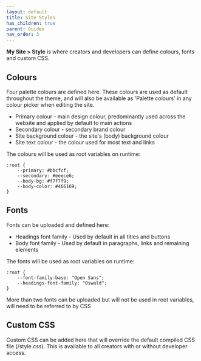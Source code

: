 ```yaml
---
layout: default
title: Site Styles
has_children: true
parent: Guides
nav_order: 3
---
```


**My Site > Style** is where creators and developers can define colours, fonts and custom CSS.

## Colours 
Four palette colours are defined here. These colours are used as default throughout the theme, and will also be available as 'Palette colours' in any colour picker when editing the site.
- Primary colour - main design colour, predominantly used across the website and applied by default to main actions
- Secondary colour - secondary brand colour
- Site background colour - the site's (body) background colour
- Site text colour - the colour used for most text and links

The colours will be used as root variables on runtime:
```
:root {
    --primary: #bbcfcf;
    --secondary: #eeece6;
    --body-bg: #f7f7f9;
    --body-color: #466169;
}
```

## Fonts
Fonts can be uploaded and defined here:
- Headings font family - Used by default in all titles and buttons
- Body font family - Used by default in paragraphs, links and remaining elements

The fonts will be used as root variables on runtime:
```
:root {
    --font-family-base: "Open Sans";
    --headings-font-family: "Oswald";
}
```

More than two fonts can be uploaded but will not be used in root variables, will need to be referred to by CSS

## Custom CSS
Custom CSS can be added here that will override the default compiled CSS file (/style.css). This is available to all creators with or without developer access.
